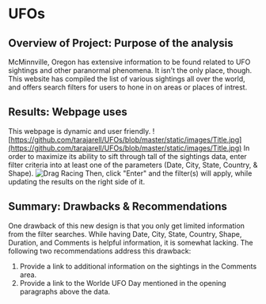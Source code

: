 # UFOs

## Overview of Project: Purpose of the analysis
McMinnville, Oregon has extensive information to be found related to UFO sightings and other paranormal phenomena. It isn't the only place, though. This website has compiled the list of various sightings all over the world, and offers search filters for users to hone in on areas or places of intrest. 

## Results: Webpage uses
This webpage is dynamic and user friendly.
![https://github.com/tarajarell/UFOs/blob/master/static/images/Title.jpg](https://github.com/tarajarell/UFOs/blob/master/static/images/Title.jpg)
In order to maximize its ability to sift through tall of the sightings data, enter filter criteria into at least one of the parameters (Date, City, State, Country, & Shape).
![Drag Racing](Dragster.jpg)
Then, click "Enter" and the filter(s) will apply, while updating the results on the right side of it.

## Summary: Drawbacks & Recommendations
One drawback of this new design is that you only get limited information from the filter searches. While having Date, City, State, Country, Shape, Duration, and Comments is helpful information, it is somewhat lacking. The following two recommendations address this drawback:
1. Provide a link to additional information on the sightings in the Comments area.
2. Provide a link to the Worlde UFO Day mentioned in the opening paragraphs above the data.
